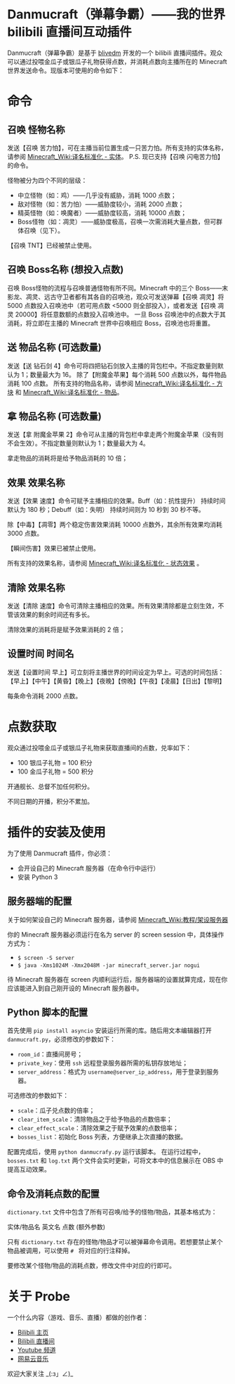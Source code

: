 # Danmucraft（弹幕争霸）——我的世界 bilibili 直播间互动插件

Danmucraft（弹幕争霸）是基于 [blivedm](https://github.com/xfgryujk/blivedm) 开发的一个 bilibili 直播间插件。观众可以通过投喂金瓜子或银瓜子礼物获得点数，并消耗点数向主播所在的 Minecraft 世界发送命令。现版本可使用的命令如下：

# 命令

## 召唤 怪物名称
发送【召唤 苦力怕】，可在主播当前位置生成一只苦力怕。所有支持的实体名称，请参阅 [Minecraft_Wiki:译名标准化 - 实体](https://minecraft-zh.gamepedia.com/index.php?title=Minecraft_Wiki:%E8%AF%91%E5%90%8D%E6%A0%87%E5%87%86%E5%8C%96&variant=zh#.E5.AE.9E.E4.BD.93)。
P.S. 现已支持【召唤 闪电苦力怕】的命令。

怪物被分为四个不同的层级：
* 中立怪物（如：鸡）——几乎没有威胁，消耗 1000 点数；
* 敌对怪物（如：苦力怕）——威胁度较小，消耗 2000 点数；
* 精英怪物（如：唤魔者）——威胁度较高，消耗 10000 点数；
* Boss怪物（如：凋灵）——威胁度极高，召唤一次需消耗大量点数，但可群体召唤（见下）。

【召唤 TNT】已经被禁止使用。

## 召唤 Boss名称 (想投入点数)
召唤 Boss怪物的流程与召唤普通怪物有所不同。Minecraft 中的三个 Boss——末影龙、凋灵、远古守卫者都有其各自的召唤池，观众可发送弹幕【召唤 凋灵】将 5000 点数投入召唤池中（若可用点数 <5000 则全部投入），或者发送【召唤 凋灵 20000】将任意数额的点数投入召唤池中。
一旦 Boss 召唤池中的点数大于其消耗，将立即在主播的 Minecraft 世界中召唤相应 Boss，召唤池也将重置。

## 送 物品名称 (可选数量)
发送【送 钻石剑 4】命令可将四把钻石剑放入主播的背包栏中。不指定数量则默认为 1；数量最大为 16。
除了【附魔金苹果】每个消耗 500 点数以外，每件物品消耗 100 点数。
所有支持的物品名称，请参阅 [Minecraft_Wiki:译名标准化 - 方块](https://minecraft-zh.gamepedia.com/index.php?title=Minecraft_Wiki:%E8%AF%91%E5%90%8D%E6%A0%87%E5%87%86%E5%8C%96&variant=zh#.E6.96.B9.E5.9D.97) 和 [Minecraft_Wiki:译名标准化 - 物品](https://minecraft-zh.gamepedia.com/index.php?title=Minecraft_Wiki:%E8%AF%91%E5%90%8D%E6%A0%87%E5%87%86%E5%8C%96&variant=zh#.E7.89.A9.E5.93.81)。

## 拿 物品名称 (可选数量)
发送【拿 附魔金苹果 2】命令可从主播的背包栏中拿走两个附魔金苹果（没有则不会生效）。不指定数量则默认为 1；数量最大为 4。

拿走物品的消耗将是给予物品消耗的 10 倍；

## 效果 效果名称
发送【效果 速度】命令可赋予主播相应的效果。Buff（如：抗性提升） 持续时间默认为 180 秒；Debuff（如：失明） 持续时间则为 10 秒到 30 秒不等。

除【中毒】【凋零】两个稳定伤害效果消耗 10000 点数外，其余所有效果均消耗 3000 点数。

【瞬间伤害】效果已被禁止使用。

所有支持的效果名称，请参阅 [Minecraft_Wiki:译名标准化 - 状态效果](https://minecraft-zh.gamepedia.com/index.php?title=Minecraft_Wiki:%E8%AF%91%E5%90%8D%E6%A0%87%E5%87%86%E5%8C%96&variant=zh#.E7.8A.B6.E6.80.81.E6.95.88.E6.9E.9C) 。

## 清除 效果名称
发送【清除 速度】命令可清除主播相应的效果。所有效果清除都是立刻生效，不管该效果的剩余时间还有多长。

清除效果的消耗将是赋予效果消耗的 2 倍；

## 设置时间 时间名
发送【设置时间 早上】可立刻将主播世界的时间设定为早上。可选的时间包括：
【早上】【中午】【黄昏】【晚上】【夜晚】【傍晚】【午夜】【凌晨】【日出】【黎明】

每条命令消耗 2000 点数。

# 点数获取

观众通过投喂金瓜子或银瓜子礼物来获取直播间的点数，兑率如下：
* 100 银瓜子礼物 = 100 积分
* 100 金瓜子礼物 = 500 积分

开通舰长、总督不加任何积分。

不同日期的开播，积分不累加。

# 插件的安装及使用

为了使用 Danmucraft 插件，你必须：
* 会开设自己的 Minecraft 服务器（在命令行中运行）
* 安装 Python 3

## 服务器端的配置
关于如何架设自己的 Minecraft 服务器，请参阅 [Minecraft_Wiki:教程/架设服务器](https://minecraft-zh.gamepedia.com/index.php?title=%E6%95%99%E7%A8%8B/%E6%9E%B6%E8%AE%BE%E6%9C%8D%E5%8A%A1%E5%99%A8&variant=zh)

你的 Minecraft 服务器必须运行在名为 server 的 screen session 中，具体操作方式为：
* `$ screen -S server`
* `$ java -Xms1024M -Xmx2048M -jar minecraft_server.jar nogui`

待 Minecraft 服务器在 screen 内顺利运行后，服务器端的设置就算完成，现在你应该能进入到自己刚开设的 Minecraft 服务器中。

## Python 脚本的配置
首先使用 `pip install asyncio` 安装运行所需的库。随后用文本编辑器打开 `danmucraft.py`，必须修改的参数如下：
* `room_id`：直播间房号；
* `private_key`：使用 `ssh` 远程登录服务器所需的私钥存放地址；
* `server_address`：格式为 `username@server_ip_address`，用于登录到服务器。

可选修改的参数如下：
* `scale`：瓜子兑点数的倍率；
* `clear_item_scale`：清除物品之于给予物品的点数倍率；
* `clear_effect_scale`：清除效果之于赋予效果的点数倍率；
* `bosses_list`：初始化 Boss 列表，方便继承上次直播的数据。

配置完成后，使用 `python danmucrafy.py` 运行该脚本。
在运行过程中，`bosses.txt` 和 `log.txt` 两个文件会实时更新，可将文本中的信息展示在 OBS 中提高互动效果。

## 命令及消耗点数的配置
`dictionary.txt` 文件中包含了所有可召唤/给予的怪物/物品，其基本格式为：

实体/物品名 英文名 点数 (额外参数)

只有 `dictionary.txt` 存在的怪物/物品才可以被弹幕命令调用。若想要禁止某个物品被调用，可以使用 `# ` 将对应的行注释掉。

要修改某个怪物/物品的消耗点数，修改文件中对应的行即可。

# 关于 Probe
一个什么内容（游戏、音乐、直播）都做的创作者：
* [Bilibili 主页](https://space.bilibili.com/488744)
* [Bilibili 直播间](https://live.bilibili.com/16670)
* [Youtube 频道](https://www.youtube.com/channel/UCb-z8x0TD6cPtGkFLlUi4Sw)
* [网易云音乐](https://music.163.com/user/home?id=50587279)

欢迎大家关注 \_(:з」∠)\_
